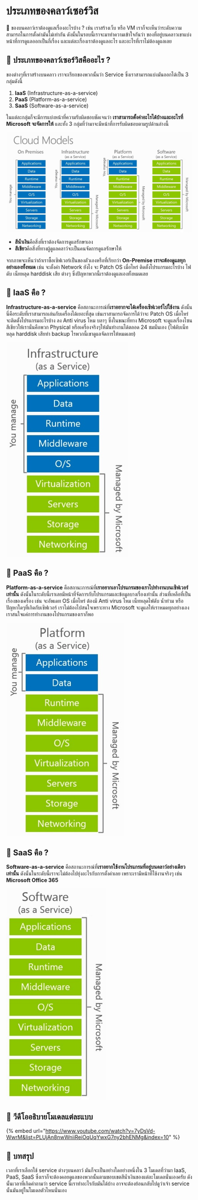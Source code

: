 # ประเภทของคลาว์เซอร์วิส

💬 ของบนคลาว์เราต้องดูแลเรื่องอะไรบ้าง ? เช่น เราสร้างเว็บ หรือ VM เราก็จะเห็นว่าระดับความสามารถในการตั้งค่ามันไม่เท่ากัน ดังนั้นในรอบนี้เราจะมาทำความเข้าใจกันว่า ของที่อยู่บนคลาวเขาแบ่งหน้าที่การดูแลออกเป็นกี่เรื่อง และแต่ละเรื่องเราต้องดูแลอะไร และอะไรที่เราไม่ต้องดูแลเลย

## 🤔 ประเภทของคลาว์เซอร์วิสคืออะไร ?

ของต่างๆที่เราสร้างบนคลาว เราจะเรียกของพวกนั้นว่า Service ซึ่งเราสามารถแบ่งมันออกได้เป็น 3 กลุ่มดังนี้

1. **IaaS** \(Infrastructure-as-a-service\)
2. **PaaS** \(Platform-as-a-service\)
3. **SaaS** \(Software-as-a-service\)

ในแต่ละกลุ่มก็จะมีการแบ่งหน้าที่ความรับผิดชอบชัดเจนว่า **เราสามารถตั้งค่าอะไรได้บ้างและอะไรที่ Microsoft จะจัดการให้** และทั้ง 3 กลุ่มที่ว่ามาจะมีหน้าที่การรับผิดชอบตามรูปด้านล่างนี้

![](../../.gitbook/assets/image%20%2813%29.png)

* **สีน้ำเงิน**คือสิ่งที่เราต้องจัดการดูแลรักษาเอง
* **สีเขียว**คือสิ่งที่ทางผู้ดูแลคลาว์จะเป็นคนจัดการดูแลรักษาให้

จากภาพจะเห็นว่าถ้าเราซื้อเซิฟเวอร์เป็นของตัวเองหรือที่เรียกว่า **On-Premise เราจะต้องดูแลทุกอย่างเองทั้งหมด** เช่น จะตั้งค่า Network ยังไง จะ Patch OS เมื่อไหร่ ติดตั้งโปรแกรมอะไรบ้าง ไฟดับ เน็ทหลุด harddisk เสีย ต่างๆ ซึ่งปัญหาพวกนี้เราต้องดูแลเองทั้งหมดเลย

## 🤔 IaaS คือ ?

**Infrastructure-as-a-service** คือสถานะการณ์ที่**เราอยากจะได้เครื่องเซิฟเวอร์ไปใช้งาน** ดังนั้นนี่คือระดับที่เราสามารถเล่นกับเครื่องได้เยอะที่สุด เช่นเราสามารถจัดการได้ว่าจะ Patch OS เมื่อไหร่ จะติดตั้งโปรแกรมอะไรบ้าง ลง Anti virus ไหม บลาๆ ซึ่งในขณะที่ทาง Microsoft จะดูแลเรื่องโซนสีเขียวให้เรานั่นคือพวก Physical หรือเครื่องจริงๆให้มันทำงานได้ตลอด 24 ชมนั่นเอง \(ไฟดับเน็ทหลุด harddisk เสียทำ backup ไรพวกนี้เขาดูแลจัดการให้หมดเลย\)

![](../../.gitbook/assets/image%20%28166%29.png)

## 🤔 PaaS คือ ?

**Platform-as-a-service** คือสถานะการณ์ที่**เราอยากเอาโปรแกรมของเราไปทำงานบนเซิฟเวอร์เท่านั้น** ดังนั้นในระดับนี้เราเลยมีหน้าที่จัดการกับโปรแกรมและข้อมูลบางเรื่องเท่านั้น ส่วนที่เหลือที่เป็นเรื่องของเครื่อง เช่น จะอัพเดท OS เมื่อไหร่ ต้องมี Anti virus ไหม เน็ทหลุดไฟดับ น้ำท่วม หรือปัญหาใดๆที่เกิดกับเซิฟเวอร์ เราไม่ต้องไปสนใจเพราะทาง Microsoft จะดูแลให้เราหมดทุกอย่างเอง เราสนใจแค่การทำงานของโปรแกรมของเราก็พอ

![](../../.gitbook/assets/image%20%28293%29.png)

## 🤔 SaaS คือ ?

**Software-as-a-service** คือสถานะการณ์ที่**เราอยากใช้งานโปรแกรมที่อยู่บนคลาว์อย่างเดียวเท่านั้น** ดังนั้นในระดับนี้เราจะไม่ต้องไปยุ่งอะไรกับการตั้งค่าเลย เพราะเรามีหน้าที่ใช้งานจริงๆ เช่น **Microsoft Office 365**

![](../../.gitbook/assets/image%20%28101%29.png)

## 🎥 วีดีโออธิบายโมเดลแต่ละแบบ

{% embed url="https://www.youtube.com/watch?v=7yDsVd-WwrM&list=PLUjAn8nwWniiReiOqUqYwxG7ny2bhENMg&index=10" %}

## 🎯 บทสรุป

เวลาที่เราเลือกใช้ service ต่างๆบนคลาว์ มันก็จะเป็นอย่างใดอย่างหนึ่งใน 3 โมเดลที่ว่ามา IaaS, PaaS, SaaS ซึ่งเราก็จะต้องคอยดูแลของพวกนั้นตามขอบเขตสีน้ำเงินของแต่ละโมเดลนั่นเองครับ ดังนั้นเวลาที่เกิดคำถามว่า service นี้เราทำอะไรกับมันได้บ้าง อาจจะต้องย้อนกลับไปดูว่าเจ้า service นั้นมันอยู่ในโมเดลตัวไหนนั่นเอง

